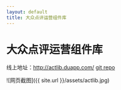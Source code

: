 ```yaml
---
layout: default
title: 大众点评运营组件库
---
```

# 大众点评运营组件库

线上地址：http://actlib.duapp.com/
[git repo](https://github.com/devWayne/ActiLib)

![网页截图]({{ site.url }}/assets/actlib.jpg)




